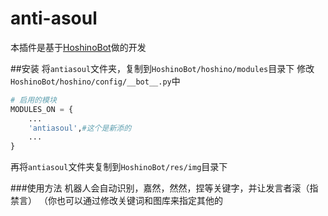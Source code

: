 # anti-asoul
本插件是基于[HoshinoBot](https://github.com/Ice-Cirno/HoshinoBot)做的开发

##安装
将`antiasoul`文件夹，复制到`HoshinoBot/hoshino/modules`目录下
修改`HoshinoBot/hoshino/config/__bot__.py`中
```python
# 启用的模块
MODULES_ON = {
    ...
    'antiasoul',#这个是新添的
    ...
}
```
再将`antiasoul`文件夹复制到`HoshinoBot/res/img`目录下

###使用方法
机器人会自动识别，嘉然，然然，捏等关键字，并让发言者滚（指禁言）
（你也可以通过修改关键词和图库来指定其他的
